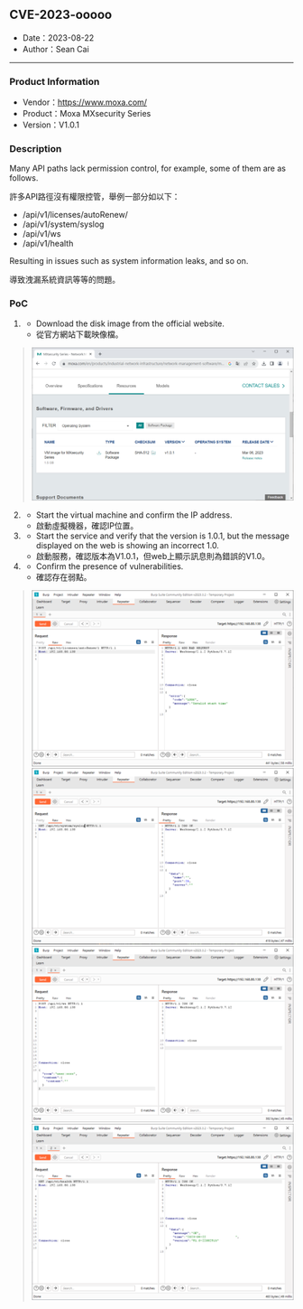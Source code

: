 ## CVE-2023-ooooo

- Date：2023-08-22
- Author：Sean Cai

---

### Product Information

- Vendor：https://www.moxa.com/
- Product：Moxa MXsecurity Series
- Version：V1.0.1

### Description

Many API paths lack permission control, for example, some of them are as follows.

許多API路徑沒有權限控管，舉例一部分如以下：

- /api/v1/licenses/autoRenew/<id>
- /api/v1/system/syslog
- /api/v1/ws
- /api/v1/health

Resulting in issues such as system information leaks, and so on.

導致洩漏系統資訊等等的問題。

### PoC

1.
    * Download the disk image from the official website.
    * 從官方網站下載映像檔。

> ![](./images/1.png)

2.
    * Start the virtual machine and confirm the IP address.
    * 啟動虛擬機器，確認IP位置。

3.
    * Start the service and verify that the version is 1.0.1, but the message displayed on the web is showing an
      incorrect 1.0.
    * 啟動服務，確認版本為V1.0.1，但web上顯示訊息則為錯誤的V1.0。

4.
    * Confirm the presence of vulnerabilities.
    * 確認存在弱點。

> ![](./images/4.png)
> ![](./images/5.png)
> ![](./images/6.png)
> ![](./images/7.png)